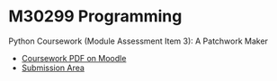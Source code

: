 # M30299 Programming
Python Coursework (Module Assessment Item 3): A Patchwork Maker

- [Coursework PDF on Moodle](https://moodle.port.ac.uk/pluginfile.php/4208137/mod_resource/content/5/PythonPatchworkCoursework.pdf)
- [Submission Area](https://moodle.port.ac.uk/mod/assign/view.php?id=3074374)